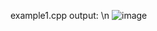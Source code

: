 example1.cpp output: \n
![image](https://user-images.githubusercontent.com/59770659/194123564-456c153b-ad20-4b09-bbc0-7b933e4dc426.png)

